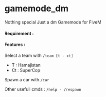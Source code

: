 # gamemode_dm

Nothing special Just a dm Gamemode for FiveM 

#### Requirement :

[Myhtic Notify]: https://forum.cfx.re/t/dev-resource-mythic-notifications/587071

#### Features : 

Select a team with `/team [t - ct] `

- T : Hamajistan
- Ct : SuperCop

Spawn a car with `/car`


Other usefull cmds : 
`/help - /respawn`

